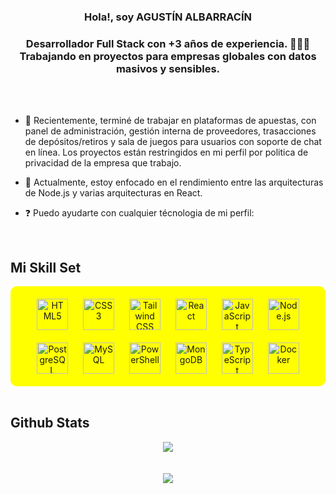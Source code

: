 

### <div align="center">Hola!, soy AGUSTÍN ALBARRACÍN  </div>  


### <div align="center">Desarrollador Full Stack con +3 años de experiencia. 👨🏻‍💻<br> Trabajando en proyectos para empresas globales con datos masivos y sensibles.</div>  

<br> <br>

- 🧩 Recientemente, terminé de trabajar en plataformas de apuestas, con panel de administración, gestión interna de proveedores, trasacciones de depósitos/retiros y sala de juegos para usuarios con soporte de chat en línea. Los proyectos están restringidos en mi perfil por politica de privacidad de la empresa que trabajo.
  
- 🌱 Actualmente, estoy enfocado en el rendimiento entre las arquitecturas de Node.js y varias arquitecturas en React.  
  
- ❓ Puedo ayudarte con cualquier técnologia de mi perfil: 

  
  

<br/>  


## Mi Skill Set  

<div align="center" style="background-color: yellow; padding: 10px; border-radius: 10px;">  
<a href="https://en.wikipedia.org/wiki/HTML5" target="_blank"><img style="margin: 10px" src="https://profilinator.rishav.dev/skills-assets/html5-original-wordmark.svg" alt="HTML5" height="50" /></a>  
<a href="https://www.w3schools.com/css/" target="_blank"><img style="margin: 10px" src="https://profilinator.rishav.dev/skills-assets/css3-original-wordmark.svg" alt="CSS3" height="50" /></a>  
<a href="https://www.tailwindcss.com/" target="_blank"><img style="margin: 10px" src="https://profilinator.rishav.dev/skills-assets/tailwindcss.svg" alt="Tailwind CSS" height="50" /></a>  
<a href="https://reactjs.org/" target="_blank"><img style="margin: 10px" src="https://profilinator.rishav.dev/skills-assets/react-original-wordmark.svg" alt="React" height="50" /></a>    
<a href="https://www.javascript.com/" target="_blank"><img style="margin: 10px" src="https://profilinator.rishav.dev/skills-assets/javascript-original.svg" alt="JavaScript" height="50" /></a>   
<a href="https://nodejs.org/" target="_blank"><img style="margin: 10px" src="https://profilinator.rishav.dev/skills-assets/nodejs-original-wordmark.svg" alt="Node.js" height="50" /></a>
<a href="https://www.postgresql.org/" target="_blank"><img style="margin: 10px" src="https://profilinator.rishav.dev/skills-assets/postgresql-original-wordmark.svg" alt="PostgreSQL" height="50" /></a>
<a href="https://www.mysql.com/" target="_blank"><img style="margin: 10px" src="https://profilinator.rishav.dev/skills-assets/mysql-original-wordmark.svg" alt="MySQL" height="50" /></a>
<a href="https://docs.microsoft.com/en-us/powershell/" target="_blank"><img style="margin: 10px" src="https://profilinator.rishav.dev/skills-assets/powershell.png" alt="PowerShell" height="50" /></a>  
<a href="https://www.mongodb.com/" target="_blank"><img style="margin: 10px" src="https://profilinator.rishav.dev/skills-assets/mongodb-original-wordmark.svg" alt="MongoDB" height="50" /></a>  
<a href="https://www.typescriptlang.org/" target="_blank"><img style="margin: 10px" src="https://profilinator.rishav.dev/skills-assets/typescript-original.svg" alt="TypeScript" height="50" /></a>
<a href="https://www.docker.com/" target="_blank"><img style="margin: 10px" src="https://profilinator.rishav.dev/skills-assets/docker-original-wordmark.svg" alt="Docker" height="50" /></a>
    
</div>


<br/>  



## Github Stats  
<div align="center"><img src="https://github-readme-stats.vercel.app/api/top-langs/?username=Agus-Albarracin&hide_border=true&layout=compact" align="center" /></div>  

<br/>  

  

<br/>  

<div align="center">
<img src="https://komarev.com/ghpvc/?username=Agus-Albarracin&&style=flat-square" align="center" />
</div>  
  

<br/>  


<br />

